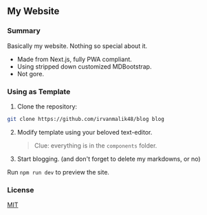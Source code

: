 ## My Website

### Summary

Basically my website. Nothing so special about it.

- Made from Next.js, fully PWA compliant.
- Using stripped down customized MDBootstrap.
- Not gore.

### Using as Template

1. Clone the repository:

```bash
git clone https://github.com/irvanmalik48/blog blog
```

2. Modify template using your beloved text-editor.

   > Clue: everything is in the `components` folder.

3. Start blogging. (and don't forget to delete my markdowns, or no)

Run `npm run dev` to preview the site.

### License

[MIT](https://raw.githubusercontent.com/irvanmalik48/irvanmalik48.github.io/main/LICENSE)

